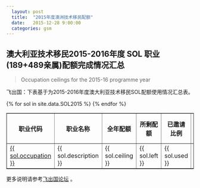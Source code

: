 ```yaml
---
  layout: post
  title:  "2015年度澳洲技术移民配额"
  date:   2015-12-28 9:00:00
  categories: gsm
---
```


## 澳大利亚技术移民2015-2016年度 SOL 职业(189+489亲属)配额完成情况汇总

>Occupation ceilings for the 2015-16 programme year

飞出国：下表基于为2015-2016年度澳大利亚技术移民SOL配额使用情况汇总表。

<table border = "1" cellpadding="1" cellspacing="0">
  <tr>
    <th>职业代码</th>
    <th>职业名称</th>
    <th>全年配额</th>
    <th>所剩配额</th>
    <th>已邀请比例</th>
    <th>7月邀请数量</th>
    <th>8月邀请数量</th>
    <th>9月邀请数量</th>
    <th>10月第一轮</th>
    <th>10月第二轮</th>
    <th>11月第一轮</th>
    <th>12月第二轮</th>
  </tr>
{% for sol in site.data.SOL2015 %}
<tr>
<td> <a href="http://www.flyabroadvisa.com/anzsco/{{ sol.occupation }}.html" target="_blank">{{ sol.occupation }}</a> </td>
<td> {{ sol.description }} </td>
<td> {{ sol.ceiling }} </td>
<td> {{ sol.left }} </td>
<td> {{ sol.used }} </td>
<td> {{ sol.7 }} </td>
<td> {{ sol.8 }} </td>
<td> {{ sol.9 }} </td>
<td> {{ sol.101 }} </td>
<td> {{ sol.102 }} </td>
<td> {{ sol.111 }} </td>
<td> {{ sol.122 }} </td>
</tr>
{% endfor %}
</table>

更多说明请参考<a href="http://bbs.fcgvisa.com/t/eoi/6335/" target="blank">飞出国论坛</a> 。

